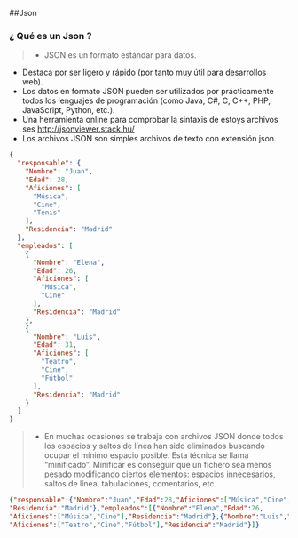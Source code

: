 ##Json
### ¿ Qué es un Json ?

> * JSON es un formato estándar para datos.
* Destaca por ser ligero y  rápido (por tanto muy útil para desarrollos web).
* Los datos en formato JSON pueden ser utilizados por prácticamente todos los lenguajes de programación (como Java, C#, C, C++, PHP, JavaScript, Python, etc.). 
* Una herramienta online para comprobar la sintaxis de estoys archivos ses http://jsonviewer.stack.hu/
* Los archivos JSON son simples archivos de texto con extensión json. 
```json
{
  "responsable": {
    "Nombre": "Juan",
    "Edad": 28,
    "Aficiones": [
      "Música",
      "Cine",
      "Tenis"
    ],
    "Residencia": "Madrid"
  },
  "empleados": [
    {
      "Nombre": "Elena",
      "Edad": 26,
      "Aficiones": [
        "Música",
        "Cine"
      ],
      "Residencia": "Madrid"
    },
    {
      "Nombre": "Luis",
      "Edad": 31,
      "Aficiones": [
        "Teatro",
        "Cine",
        "Fútbol"
      ],
      "Residencia": "Madrid"
    }
  ]
}
```
> * En muchas ocasiones se trabaja con archivos JSON donde todos los espacios y saltos de línea han sido eliminados buscando ocupar el mínimo espacio posible. Esta técnica se llama “minificado”. Minificar es conseguir que un fichero sea menos pesado modificando 
ciertos elementos: espacios innecesarios, saltos de línea, tabulaciones, comentarios, etc.
```json
{"responsable":{"Nombre":"Juan","Edad":28,"Aficiones":["Música","Cine","Tenis"],
"Residencia":"Madrid"},"empleados":[{"Nombre":"Elena","Edad":26,
"Aficiones":["Música","Cine"],"Residencia":"Madrid"},{"Nombre":"Luis","Edad":31,
"Aficiones":["Teatro","Cine","Fútbol"],"Residencia":"Madrid"}]}
```


